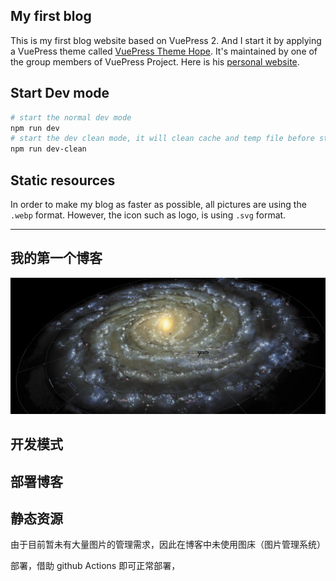 ## My first blog

This is my first blog website based on VuePress 2. And I start it by applying a VuePress theme called [VuePress Theme Hope](https://theme-hope.vuejs.press/zh/). It's maintained by one of the group members of VuePress Project. Here is his [personal website](https://mrhope.site/).

## Start Dev mode

```sh
# start the normal dev mode
npm run dev
# start the dev clean mode, it will clean cache and temp file before start dev mode
npm run dev-clean
```

## Static resources

In order to make my blog as faster as possible, all pictures are using the `.webp` format. However, the icon such as logo, is using `.svg` format.



---

<style>
hr {
  border-width: 3px 0 0 0 !important;
  border-color: #2cb2c2;
  }

</style>

## 我的第一个博客
![](/src/.vuepress/public/bgPic.webp)
## 开发模式
## 部署博客
## 静态资源

由于目前暂未有大量图片的管理需求，因此在博客中未使用图床（图片管理系统）

部署，借助 github Actions 即可正常部署，
